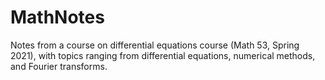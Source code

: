 # MathNotes
Notes from a course on differential equations course (Math 53, Spring 2021), with topics ranging from differential equations, numerical methods, and Fourier transforms.

